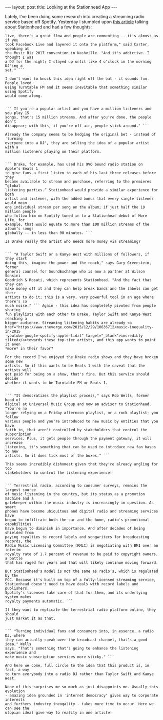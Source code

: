 --- layout: post title: Looking at the Stationhead App ---

Lately, I've been doing some research into creating a streaming radio service
based off Spotify. Yesterday I stumbled upon <a
href="http://www.billboard.com/articles/business/7842255/stationhead-new-app-
spotify-music-industry-streaming" target="blank">this article</a> talking about
Stationhead and had a few thoughts:


``` "It turns everybody into a DJ, basically, so you can play music, you can go
live, there's a great flow and people are commenting -- it's almost as if you
took Facebook Live and layered it onto the platform," said Carter, speaking at
the Music Biz 2017 convention in Nashville. "And it's addictive. I thought I was
a DJ for the night; I stayed up until like 4 o'clock in the morning DJ'ing a
set." ```

I don't want to knock this idea right off the bat - it sounds fun. People loved
using Turntable FM and it seems inevitable that something similar using Spotify
would come along.


``` If you're a popular artist and you have a million listeners and you play 15
songs, that's 15 million streams. And after you're done, the people don't
disappear; with this, if you're off air, people stick around." ```

Already the company seems to be hedging the original bet - instead of 'turning
everyone into a DJ', they are selling the idea of a popular artist with a
million listeners playing on their platform.


``` Drake, for example, has used his OVO Sound radio station on Apple’s Beats 1
to give fans a first listen to each of his last three releases before they
became available to stream and purchase, referring to the premieres “global
listening parties.” Stationhead would provide a similar experience for both
artist and listener, with the added bonus that every single listener would mean
one individual stream per song on the album; if just half the 10 million people
who follow him on Spotify tuned in to a Stationhead debut of More Life, for
example, that would equate to more than 100 million streams of the album’s songs
globally -- in less than 90 minutes. ```

Is Drake really the artist who needs more money via streaming?


``` "A Taylor Swift or a Kanye West with millions of followers, if they start
doing this, imagine the power and the reach," says Gary Greenstein, former
general counsel for SoundExchange who is now a partner at Wilson Sonsini
Goodrich & Rosati, which represents Stationhead. "And the fact that they can
make money off it and they can help break bands and the labels can get their
artists to do it; this is a very, very powerful tool in an age where there's so
much noise." ``` Again - this idea has completely pivoted from people sharing
fun playlists with each other to Drake, Taylor Swift and Kanye West reaching a
bigger audience. Streaming listening habits are already <a
href="https://www.theverge.com/2015/12/29/10636712/music-inequality-in-2015
-youtube-google-spotify-apple-tidal" target="_blank">incredibly
tilted</a>towards these top-tier artists, and this app wants to point it even
*more* in their favor?

For the record I've enjoyed the Drake radio shows and they have broken some new
artists. So if this wants to be Beats 1 with the caveat that the artists will
get paid for being on a show, that's fine. But this service should decide
whether it wants to be Turntable FM or Beats 1.


``` "It democratizes the playlist process," says Rob Wells, former head of
digital at Universal Music Group and now an advisor to Stationhead. "You're no
longer relying on a Friday afternoon playlist, or a rock playlist; you follow
various people and you're introduced to new music by entities that you have
faith in, that aren't controlled by stakeholders that control the subscription
services. Plus, it gets people through the payment gateway, it will increase
listening, it's something that can be used to introduce new fan bases to new
artists. So it does tick most of the boxes." ```

This seems incredibly dishonest given that they're already angling for top
stakeholders to control the listening experience!


``` Terrestrial radio, according to consumer surveys, remains the largest source
of music listening in the country, but its status as a promotion machine and a
gatekeeper within the music industry is increasingly in question. As smart
phones have become ubiquitous and digital radio and streaming services have
begun to infiltrate both the car and the home, radio's promotional capabilities
have begun to diminish in importance. And after decades of being shielded from
paying royalties to record labels and songwriters for broadcasting records, the
Radio Music Licensing Committee (RMLC) is negotiating with BMI over an interim
royalty rate of 1.7 percent of revenue to be paid to copyright owners, a battle
that has raged for years and that will likely continue moving forward.

But Stationhead's model is not the same as radio's, which is regulated by the
FCC. Because it's built on top of a fully-licensed streaming service,
Stationhead doesn't need to have deals with record labels and publishers;
Spotify's licenses take care of that for them, and its underlying system makes
royalty payments automatic. ```

If they want to replicate the terrestrial radio platform online, they should
just market it as that.


``` "Turning individual fans and consumers into, in essence, a radio DJ, where
they can actually speak over the broadcast channel, that's a good idea," Wells
says. "That's something that's going to enhance the listening experience and
make music subscription services more sticky." ```

And here we come, full circle to the idea that this product is, in fact, a way
to turn everybody into a radio DJ rather than Taylor Swift and Kanye West.

None of this surprises me so much as just disappoints me. Usually this evolution
- amazing idea grounded in 'internet democracy' gives way to corporate interests
and furthers industry ineuqality - takes more time to occur. Here we can see the
utopian ideal give way to reality in one article!




